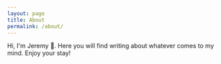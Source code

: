 ```yaml
---
layout: page
title: About
permalink: /about/
---
```


Hi, I'm Jeremy 👋. Here you will find writing about whatever comes to my mind. Enjoy your stay!
